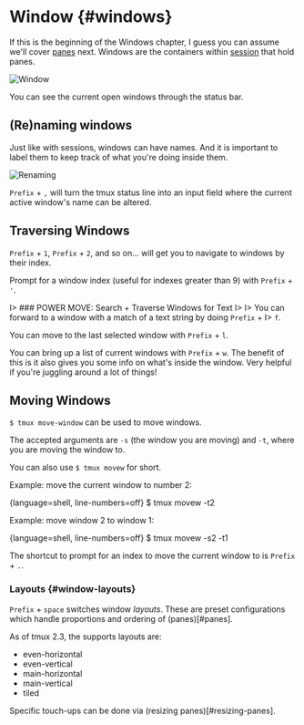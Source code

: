 # Window {#windows}

If this is the beginning of the Windows chapter, I guess you can assume we'll
cover [panes](#panes) next. Windows are the containers within
[session](#session) that hold panes.

![Window](images/info/window.png)

You can see the current open windows through the status bar.

## (Re)naming windows

Just like with sessions, windows can have names. And it is important to label
them to keep track of what you're doing inside them.

![Renaming](images/06-window/rename.png)

`Prefix` + `,` will turn the tmux status line into an input field where the current
active window's name can be altered.

## Traversing Windows

`Prefix` + `1`, `Prefix` + `2`, and so on... will get you to navigate to windows
by their index.

Prompt for a window index (useful for indexes greater than 9) with `Prefix` +
`'`.

I> ### POWER MOVE: Search + Traverse Windows for Text
I> 
I> You can forward to a window with a match of a text string by doing `Prefix` +
I> `f`.

You can move to the last selected window with `Prefix` + `l`.

You can bring up a list of current windows with `Prefix` + `w`. The benefit of
this is it also gives you some info on what's inside the window. Very helpful if
you're juggling around a lot of things!

## Moving Windows

`$ tmux move-window` can be used to move windows.

The accepted arguments are `-s` (the window you are moving) and `-t`, where you
are moving the window to.

You can also use `$ tmux movew` for short.

Example: move the current window to number 2:

{language=shell, line-numbers=off}
    $ tmux movew -t2

Example: move window 2 to window 1:

{language=shell, line-numbers=off}
    $ tmux movew -s2 -t1

The shortcut to prompt for an index to move the current window to is `Prefix` +
`.`.

### Layouts {#window-layouts}

`Prefix` + `space` switches window *layouts*. These are preset configurations
which handle proportions and ordering of (panes)[#panes].

As of tmux 2.3, the supports layouts are:

- even-horizontal
- even-vertical
- main-horizontal
- main-vertical
- tiled

Specific touch-ups can be done via (resizing panes)[#resizing-panes].
